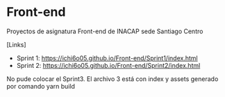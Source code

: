 # Front-end

Proyectos de asignatura Front-end de INACAP sede Santiago Centro

[Links]
- Sprint 1: https://ichi6o05.github.io/Front-end/Sprint1/index.html
- Sprint 2: https://ichi6o05.github.io/Front-end/Sprint2/index.html



 No pude colocar el Sprint3. El archivo 3 está con index y assets
 generado por comando yarn build
